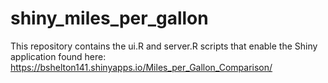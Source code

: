 # shiny_miles_per_gallon
This repository contains the ui.R and server.R scripts that enable the Shiny application found here: https://bshelton141.shinyapps.io/Miles_per_Gallon_Comparison/
